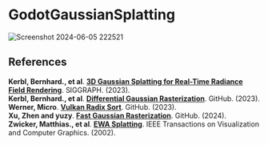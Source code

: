 # GodotGaussianSplatting
![Screenshot 2024-06-05 222521](https://github.com/2Retr0/GodotGaussianSplatting/assets/18603664/c8bf99f1-9af3-4bc3-b58c-ea798cb29f86)

## References
**Kerbl, Bernhard., et al**. **[3D Gaussian Splatting for Real-Time Radiance Field Rendering](https://repo-sam.inria.fr/fungraph/3d-gaussian-splatting/3d_gaussian_splatting_low.pdf)**. SIGGRAPH. (2023).\
**Kerbl, Bernhard., et al**. **[Differential Gaussian Rasterization](https://github.com/graphdeco-inria/diff-gaussian-rasterization)**. GitHub. (2023).\
**Werner, Micro**. **[Vulkan Radix Sort](https://github.com/MircoWerner/VkRadixSort)**. GitHub. (2023).\
**Xu, Zhen and yuzy**. **[Fast Gaussian Rasterization](https://github.com/dendenxu/fast-gaussian-rasterization)**. GitHub. (2024).\
**Zwicker, Matthias., et al**. **[EWA Splatting](https://www.cs.umd.edu/~zwicker/publications/EWASplatting-TVCG02.pdf)**. IEEE Transactions on Visualization and Computer Graphics. (2002).
